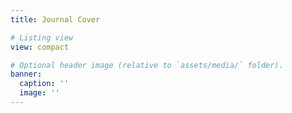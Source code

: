 ```yaml
---
title: Journal Cover

# Listing view
view: compact

# Optional header image (relative to `assets/media/` folder).
banner:
  caption: ''
  image: ''
---
```

